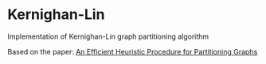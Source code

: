 # Kernighan-Lin
Implementation of Kernighan-Lin graph partitioning algorithm

Based on the paper: [An Efficient Heuristic Procedure for Partitioning Graphs](https://ieeexplore.ieee.org/document/6771089/)
